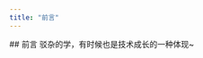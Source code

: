 ```yaml
---
title: "前言"
---
```

<Boxx/>
## 前言
驳杂的学，有时候也是技术成长的一种体现~
                                                                                   
